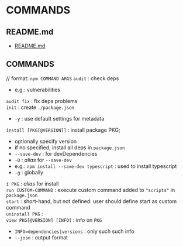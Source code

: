 # COMMANDS

## README.md  
*	[README.md](./README.md)  

## COMMANDS
// format: `npm COMMAND ARGS`
`audit` : check deps  
*	e.g.: vulnerabilities  

`audit fix` : fix deps problems  
`init` : create `./package.json`  
*	`-y` : use default settings for metadata  

`install [PKG[@VERSION]]` : install package PKG;  
*	optionally specify version  
*	if no specified, install all deps in `package.json`  
*	`--save-dev` : for devDependencies  
*	`-D` : _alias_ for `--save-dev`
*	e.g.: `npm install --save-dev typescript` : used to install typescript  
*	`-g` : globally  

`i PKG` : _alias_ for install  
`run CUSTOM-COMMAND` : execute custom command added to `"scripts"` in `package.json`  
`start` : short-hand, but not defined: user should define start as custom command  
`uninstall PKG` :  
`view PKG[@VERSION] [INFO]` : info on `PKG`  
*	`INFO=dependencies|versions` : only such such info
*	`--josn` : output format